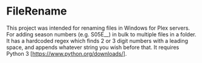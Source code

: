 # FileRename
This project was intended for renaming files in Windows for Plex servers. 
For adding season numbers (e.g. S05E__) in bulk to multiple files in a folder. 
It has a hardcoded regex which finds 2 or 3 digit numbers with a leading space, and appends whatever string you wish before that. 
It requires Python 3 [https://www.python.org/downloads/].